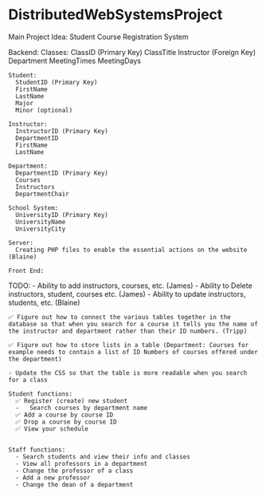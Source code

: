 # DistributedWebSystemsProject


Main Project Idea:
  Student Course Registration System

  Backend:
    Classes:
      ClassID (Primary Key)
      ClassTitle
      Instructor (Foreign Key)
      Department
      MeetingTimes
      MeetingDays

    Student:
      StudentID (Primary Key)
      FirstName
      LastName
      Major
      Minor (optional)

    Instructor:
      InstructorID (Primary Key)
      DepartmentID
      FirstName
      LastName
    
    Department:
      DepartmentID (Primary Key)
      Courses
      Instructors
      DepartmentChair
    
    School System:
      UniversityID (Primary Key)
      UniversityName
      UniversityCity
    
    Server:
      Creating PHP files to enable the essential actions on the website (Blaine)

    Front End:
      

  TODO:
    - Ability to add instructors, courses, etc. (James)
    - Ability to Delete instructors, student, courses etc. (James)
    - Ability to update instructors, students, etc. (Blaine)
    
    ✅ Figure out how to connect the various tables together in the database so that when you search for a course it tells you the name of the instructor and department rather than their ID numbers. (Tripp)

    ✅ Figure out how to store lists in a table (Department: Courses for example needs to contain a list of ID Numbers of courses offered under the department) 

    - Update the CSS so that the table is more readable when you search for a class

    Student functions:
      ✅ Register (create) new student
      -   Search courses by department name
      ✅ Add a course by course ID
      ✅ Drop a course by course ID
      ✅ View your schedule
      

    Staff functions:
      - Search students and view their info and classes
      - View all professors in a department
      - Change the professor of a class
      - Add a new professor
      - Change the dean of a department



